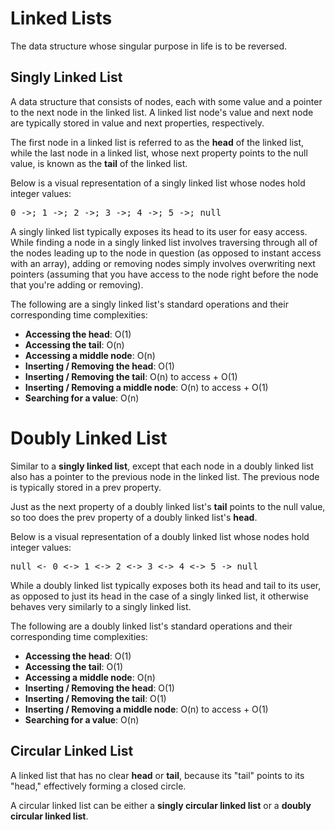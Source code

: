 # Linked Lists

The data structure whose singular purpose in life is to be reversed.

## Singly Linked List

A data structure that consists of nodes, each with some value and a pointer to
the next node in the linked list. A linked list node's value and next node are
typically stored in <span>value</span>
and
<span>next</span> properties, respectively.

The first node in a linked list is referred to as the <b>head</b> of the
linked list, while the last node in a linked list, whose
<span>next</span> property points to the <span>null</span> value, is known as
the <b>tail</b> of the linked list.

Below is a visual representation of a singly linked list whose nodes hold
integer values:

<pre>0 ->; 1 ->; 2 ->; 3 ->; 4 ->; 5 ->; null
</pre>

A singly linked list typically exposes its head to its user for easy access.
While finding a node in a singly linked list involves traversing through all
of the nodes leading up to the node in question (as opposed to instant access
with an array), adding or removing nodes simply involves overwriting
<span>next</span> pointers (assuming that you have access to the node right
before the node that you're adding or removing).

The following are a singly linked list's standard operations and their
corresponding time complexities:

- <b>Accessing the head</b>: O(1)
- <b>Accessing the tail</b>: O(n)
- <b>Accessing a middle node</b>: O(n)
- <b>Inserting / Removing the head</b>: O(1)
- <b>Inserting / Removing the tail</b>: O(n) to access + O(1)
- <b>Inserting / Removing a middle node</b>: O(n) to access + O(1)
- <b>Searching for a value</b>: O(n)

# Doubly Linked List

Similar to a <b>singly linked list</b>, except that each node in a doubly
linked list also has a pointer to the previous node in the linked list. The
previous node is typically stored in a <span>prev</span> property.

Just as the <span>next</span> property of a doubly linked list's
<b>tail</b> points to the <span>null</span> value, so too does the
<span>prev</span> property of a doubly linked list's <b>head</b>.

Below is a visual representation of a doubly linked list whose nodes hold
integer values:

<pre>null <- 0 <-> 1 <-> 2 <-> 3 <-> 4 <-> 5 -> null
</pre>

While a doubly linked list typically exposes both its head and tail to its
user, as opposed to just its head in the case of a singly linked list, it
otherwise behaves very similarly to a singly linked list.

The following are a doubly linked list's standard operations and their
corresponding time complexities:

- <b>Accessing the head</b>: O(1)
- <b>Accessing the tail</b>: O(1)
- <b>Accessing a middle node</b>: O(n)
- <b>Inserting / Removing the head</b>: O(1)
- <b>Inserting / Removing the tail</b>: O(1)
- <b>Inserting / Removing a middle node</b>: O(n) to access + O(1)
- <b>Searching for a value</b>: O(n)

## Circular Linked List

A linked list that has no clear <b>head</b> or <b>tail</b>, because its "tail"
points to its "head," effectively forming a closed circle.

A circular linked list can be either a <b>singly circular linked list</b> or a
<b>doubly circular linked list</b>.
